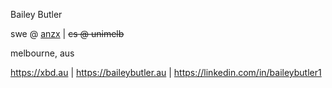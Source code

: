 Bailey Butler

swe @ [anzx](https://github.com/anzx) |
~~cs @ unimelb~~

melbourne, aus

https://xbd.au |
https://baileybutler.au |
https://linkedin.com/in/baileybutler1

